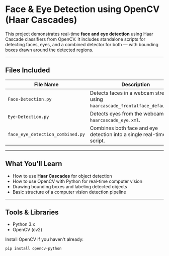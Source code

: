 
# Face & Eye Detection using OpenCV (Haar Cascades)

This project demonstrates real-time **face and eye detection** using Haar Cascade classifiers from OpenCV. It includes standalone scripts for detecting faces, eyes, and a combined detector for both — with bounding boxes drawn around the detected regions.

---

##  Files Included

| File Name                      | Description |
|-------------------------------|-------------|
| `Face-Detection.py`           | Detects faces in a webcam stream using `haarcascade_frontalface_default.xml`. |
| `Eye-Detection.py`            | Detects eyes from the webcam using `haarcascade_eye.xml`. |
| `face_eye_detection_combined.py` | Combines both face and eye detection into a single real-time script. |

---

##  What You’ll Learn

- How to use **Haar Cascades** for object detection
- How to use OpenCV with Python for real-time computer vision
- Drawing bounding boxes and labeling detected objects
- Basic structure of a computer vision detection pipeline

---

##  Tools & Libraries

- Python 3.x
- OpenCV (cv2)

Install OpenCV if you haven't already:

```bash
pip install opencv-python
